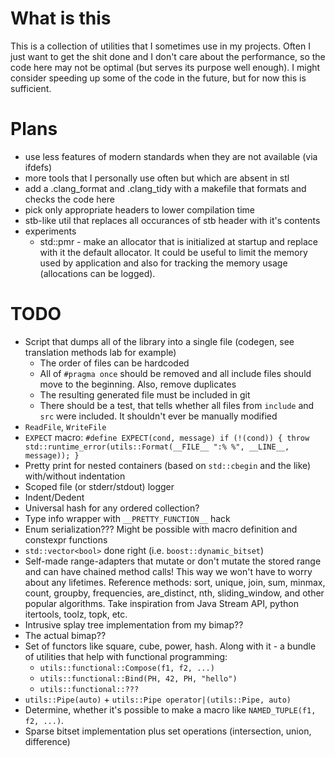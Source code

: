# What is this
This is a collection of utilities that I sometimes use in my
projects. Often I just want to get the shit done and I don't care about the
performance, so the code here may not be optimal (but serves its purpose
well enough). I might consider speeding up some of the code in the future,
but for now this is sufficient.
# Plans
- use less features of modern standards when they are not available (via
ifdefs)
- more tools that I personally use often but which are absent in stl
- add a .clang_format and .clang_tidy with a makefile that formats and checks
the code here
- pick only appropriate headers to lower compilation time
- stb-like util that replaces all occurances of stb header with it's contents
- experiments
  - std::pmr - make an allocator that is initialized at startup and replace with
    it the default allocator. It could be useful to limit the memory used by
    application and also for tracking the memory usage (allocations can be
    logged).

# TODO
- Script that dumps all of the library into a single file (codegen, see
  translation methods lab for example)
    - The order of files can be hardcoded
    - All of `#pragma once` should be removed and all include files should move
      to the beginning. Also, remove duplicates
    - The resulting generated file must be included in git
    - There should be a test, that tells whether all files from `include` and
      `src` were included. It shouldn't ever be manually modified
- `ReadFile`, `WriteFile`
- `EXPECT` macro: `#define EXPECT(cond, message) if (!(cond)) { throw std::runtime_error(utils::Format(__FILE__ ":% %", __LINE__, message)); }`
- Pretty print for nested containers (based on `std::cbegin` and the like)
  with/without indentation
- Scoped file (or stderr/stdout) logger
- Indent/Dedent
- Universal hash for any ordered collection?
- Type info wrapper with `__PRETTY_FUNCTION__` hack
- Enum serialization??? Might be possible with macro definition and constexpr
  functions
- `std::vector<bool>` done right (i.e. `boost::dynamic_bitset`)
- Self-made range-adapters that mutate or don't mutate the stored range and can
  have chained method calls! This way we won't have to worry about any
  lifetimes.
  Reference methods: sort, unique, join, sum, minmax, count, groupby,
  frequencies, are_distinct, nth, sliding_window,  and other popular algorithms.
  Take inspiration from Java Stream API, python itertools, toolz, topk, etc.
- Intrusive splay tree implementation from my bimap??
- The actual bimap??
- Set of functors like square, cube, power, hash. Along with it - a bundle of
  utilities that help with functional programming:
    - `utils::functional::Compose(f1, f2, ...)`
    - `utils::functional::Bind(PH, 42, PH, "hello")`
    - `utils::functional::???`
- `utils::Pipe(auto)` + `utils::Pipe operator|(utils::Pipe, auto)`
- Determine, whether it's possible to make a macro like `NAMED_TUPLE(f1, f2, ...)`.
- Sparse bitset implementation plus set operations (intersection, union,
  difference)
